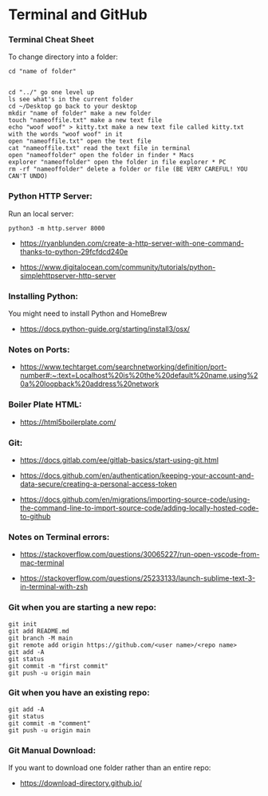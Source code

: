 
# Terminal and GitHub 


### Terminal Cheat Sheet

To change directory into a folder:

	cd "name of folder" 


	cd "../" go one level up
	ls see what's in the current folder
	cd ~/Desktop go back to your desktop 
	mkdir "name of folder" make a new folder
	touch "nameoffile.txt" make a new text file
	echo "woof woof" > kitty.txt make a new text file called kitty.txt with the words "woof woof" in it
	open "nameoffile.txt" open the text file
	cat "nameoffile.txt" read the text file in terminal
	open "nameoffolder" open the folder in finder * Macs
	explorer "nameoffolder" open the folder in file explorer * PC
	rm -rf "nameoffolder" delete a folder or file (BE VERY CAREFUL! YOU CAN'T UNDO)




### Python HTTP Server:

Run an local server:

	python3 -m http.server 8000

- https://ryanblunden.com/create-a-http-server-with-one-command-thanks-to-python-29fcfdcd240e 

- https://www.digitalocean.com/community/tutorials/python-simplehttpserver-http-server 


### Installing Python:

You might need to install Python and HomeBrew 
- https://docs.python-guide.org/starting/install3/osx/

### Notes on Ports:

- https://www.techtarget.com/searchnetworking/definition/port-number#:~:text=Localhost%20is%20the%20default%20name,using%20a%20loopback%20address%20network




### Boiler Plate HTML:

- https://html5boilerplate.com/ 





### Git:

- https://docs.gitlab.com/ee/gitlab-basics/start-using-git.html

- https://docs.github.com/en/authentication/keeping-your-account-and-data-secure/creating-a-personal-access-token

- https://docs.github.com/en/migrations/importing-source-code/using-the-command-line-to-import-source-code/adding-locally-hosted-code-to-github




### Notes on Terminal errors:

- https://stackoverflow.com/questions/30065227/run-open-vscode-from-mac-terminal

- https://stackoverflow.com/questions/25233133/launch-sublime-text-3-in-terminal-with-zsh


### Git when you are starting a new repo:

	git init
	git add README.md
	git branch -M main
	git remote add origin https://github.com/<user name>/<repo name>
	git add -A 
	git status
	git commit -m "first commit" 
	git push -u origin main


### Git when you have an existing repo:

	git add -A  
	git status    
	git commit -m "comment"
	git push -u origin main  



### Git Manual Download:

If you want to download one folder rather than an entire repo:

- https://download-directory.github.io/

